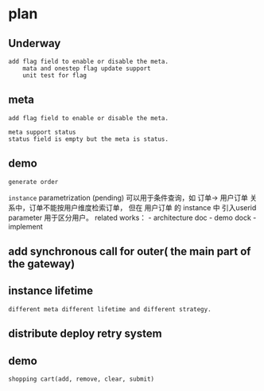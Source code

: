 # plan

## Underway
    add flag field to enable or disable the meta.
        mata and onestep flag update support
        unit test for flag

## meta
    add flag field to enable or disable the meta.
        
    meta support status
    status field is empty but the meta is status.
## demo
    generate order

`instance` parametrization (pending)
    可以用于条件查询，如 订单-> 用户订单 关系中，订单不能按用户维度检索订单，
    但在 用户订单 的 instance 中 引入userid parameter 用于区分用户。
    related works：
        - architecture doc
        - demo dock
        - implement

## add synchronous call for outer( the main part of the gateway)

## instance lifetime
    different meta different lifetime and different strategy.

## distribute deploy retry system

## demo
    shopping cart(add, remove, clear, submit)


